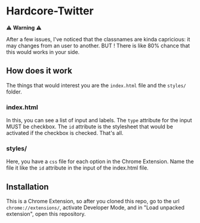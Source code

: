 # Hardcore-Twitter

⚠️ **Warning** ⚠️

After a few issues, I've noticed that the classnames are kinda capricious: it may changes from an user to another. BUT ! There is like 80% chance that this would works in your side.

## How does it work
The things that would interest you are the `index.html` file and the `styles/` folder.

### index.html
In this, you can see a list of input and labels. The `type` attribute for the input MUST be checkbox. The `id` attribute is the stylesheet that would be activated if the checkbox is checked. That's all.

### styles/
Here, you have a `css` file for each option in the Chrome Extension. Name the file it like the `id` attribute in the input of the index.html file.

## Installation
This is a Chrome Extension, so after you cloned this repo, go to the url `chrome://extensions/`, activate Developer Mode, and in "Load unpacked extension", open this repository.
